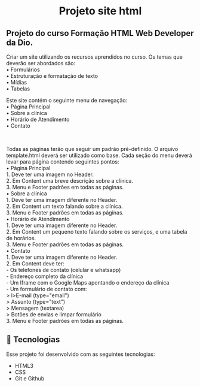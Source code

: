 <h1 align="center"> Projeto site html </h1>

<p align="center">
<h2> Projeto do curso Formação HTML Web Developer da Dio. </h2>
</p>

<p>
    Criar um site utilizando os recursos aprendidos no curso. Os temas que deverão ser abordados são:<br>
    • Formulários<br>
    • Estruturação e formatação de texto<br>
    • Mídias<br>
    • Tabelas<br>
</p>

<p>
    Este site contém o seguinte menu de navegação:<br>
    • Página Principal<br>
    • Sobre a clínica<br>
    • Horário de Atendimento<br>
    • Contato<br>
</p>

<br>

<p >
    Todas as páginas terão que seguir um padrão pré-definido. O arquivo template.html deverá ser utilizado como base. Cada seção do menu deverá levar para página contendo seguintes pontos:<br>
    • Página Principal<br>
        1. Deve ter uma imagem no Header.<br>
        2. Em Content uma breve descrição sobre a clínica.<br>
        3. Menu e Footer padrões em todas as páginas.<br>
    • Sobre a clínica<br>
        1. Deve ter uma imagem diferente no Header.<br>
        2. Em Content um texto falando sobre a clínica.<br>
        3. Menu e Footer padrões em todas as páginas.<br>
        • Horário de Atendimento<br>
            1. Deve ter uma imagem diferente no Header.<br>
            2. Em Content um pequeno texto falando sobre os serviços, e uma tabela de horários.<br>
            3. Menu e Footer padrões em todas as páginas.<br>
        • Contato<br>
            1. Deve ter uma imagem diferente no Header.<br>
            2. Em Content deve ter:<br>
                - Os telefones de contato (celular e whatsapp)<br>
                - Endereço completo da clínica<br>
                - Um Iframe com o Google Maps apontando o endereço da clínica<br>
                - Um formulário de contato com:<br>
                    > l>E-mail (type="email")<br>
                    > Assunto (type="text")<br>
                    > Mensagem (textarea)<br>
                    > Botões de envias e limpar formulário<br>
            3. Menu e Footer padrões em todas as páginas.<br>
</p>

## 🚀 Tecnologias

Esse projeto foi desenvolvido com as seguintes tecnologias:

- HTML3
- CSS
- Git e Github
